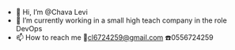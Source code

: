 - 👋 Hi, I’m @Chava Levi 
 - 🌱 I’m currently working in a small high teach company in the role DevOps
 - 📫 How to reach me :email:cl6724259@gmail.com :phone:0556724259


